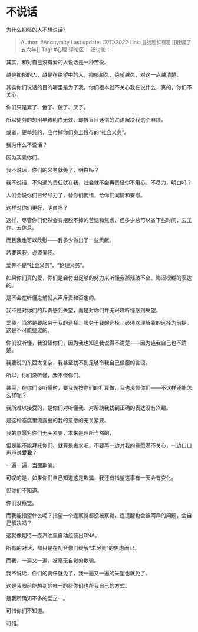 # 不说话
[为什么抑郁的人不想说话?](https://www.zhihu.com/question/401458153/answer/2756118844)

> Author: #Anonymity
> Last update: *17/11/2022*
> Link: [[战胜抑郁]] [[耽误了五六年]]
> Tag: #心理
> 评论区：
> 泛讨论：

其实，和对自己没有爱的人说话是一种苦役。

越是抑郁的人，越是在绝望中的人，抑郁越久、绝望越久，对这一点越清楚。

其实你们说话的目的哪里是为了我，你们根本就不关心我在说什么，真的，你们不关心，

你们只是累了、倦了、疲了、厌了。

所以徒劳的想用早该明白无效、却被盲目迷信的咒语解决我这个麻烦。

或者，更单纯的，应付掉你们身上残存的“社会义务”。

我为什么不说话？

因为我爱你们。

我不说话，你们的义务就免了，明白吗？

我不说话，不沟通的责任就在我，社会就不会再责怪你不用心、不尽力，明白吗？

人们会说你们已经尽力了，替你们惋惜，给你们同情和安慰。

这样对你们更好，明白吗？

这样，尽管你们仍然会有摆脱不掉的苦恼和焦虑，但多少总可以省下些时间，去工作、去休息。

而且我也可以欣慰——我多少做出了一些贡献。

若要帮我，必须爱我。

爱并不是“社会义务”、“伦理义务”。

如果你们真的爱，你们是会付出足够的努力来听懂我那残破不全、晦涩模糊的表达的。

是不会在听懂之前就大声斥责和否定的。

我不是对你们的斥责感到失望，而是对你们并无兴趣听懂感到失望。

爱我，当然是要服务于我的选择。服务于我的选择，必须以理解我的选择为前提。这是不可能绕过的。

你们没听懂，我没怪你们，因为我也知道我说得不清楚——因为连我自己也不清楚。

我要说的东西太复杂，我甚至找不到足够令我自己信服的言语。

所以，你们没听懂，我不怪你们。

甚至，在你们没听懂时，要我先按你们的打算做，我也没怪你们——不这样还能怎么样呢？

我所难以接受的，是你们对听懂我、对帮助我找到正确的表达没有兴趣。

是这种态度里流露出的我的意愿的无关紧要。

我的意愿对你们无关紧要，本来是理所当然的，

但是能不能拜托你们、就算是哀求吧，不要再一边对我的意愿漠不关心，一边口口声声说**爱我**？

一遍一遍，当面欺骗。

可叹的是，如果你们自己知道这是欺骗，我还有指望这事有一天会有变化。

但你们不知道。

你们没察觉。

而我能指望什么呢？指望一个连察觉都没被察觉，连提醒也会被呵斥的问题，会自己解决吗？

这就像期待一壶汽油里自动组装出DNA。

所有的对话，都只是在配合你们缓解“未尽责”的焦虑而已。

而我，一遍又一遍，被毫无自觉的欺骗。

我不说话，你们的责任就免了，我一遍又一遍的失望也就免了。

这是我眼前能想到的唯一的帮你们也帮我自己的方式。

是我所确知不多的爱之一。

可惜你们不知道。

可惜。

